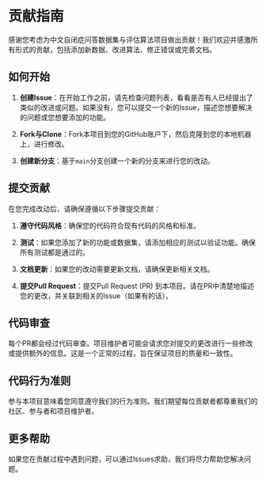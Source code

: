 # 贡献指南

感谢您考虑为中文自闭症问答数据集与评估算法项目做出贡献！我们欢迎并感激所有形式的贡献，包括添加新数据、改进算法、修正错误或完善文档。

## 如何开始

1. **创建Issue**：在开始工作之前，请先检查问题列表，看看是否有人已经提出了类似的改进或问题。如果没有，您可以提交一个新的Issue，描述您想要解决的问题或您想要添加的功能。

2. **Fork与Clone**：Fork本项目到您的GitHub账户下，然后克隆到您的本地机器上，进行修改。

3. **创建新分支**：基于`main`分支创建一个新的分支来进行您的改动。

## 提交贡献

在您完成改动后，请确保遵循以下步骤提交贡献：

1. **遵守代码风格**：确保您的代码符合现有代码的风格和标准。

2. **测试**：如果您添加了新的功能或数据集，请添加相应的测试以验证功能。确保所有测试都是通过的。

3. **文档更新**：如果您的改动需要更新文档，请确保更新相关文档。

4. **提交Pull Request**：提交Pull Request (PR) 到本项目。请在PR中清楚地描述您的更改，并关联到相关的Issue（如果有的话）。

## 代码审查

每个PR都会经过代码审查。项目维护者可能会请求您对提交的更改进行一些修改或提供额外的信息。这是一个正常的过程，旨在保证项目的质量和一致性。

## 代码行为准则

参与本项目意味着您同意遵守我们的行为准则。我们期望每位贡献者都尊重我们的社区、参与者和项目维护者。

## 更多帮助

如果您在贡献过程中遇到问题，可以通过Issues求助，我们将尽力帮助您解决问题。
